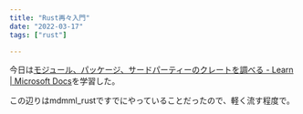 ```yaml
---
title: "Rust再々入門"
date: "2022-03-17"
tags: ["rust"]

---
```


今日は[モジュール、パッケージ、サードパーティーのクレートを調べる - Learn | Microsoft Docs](https://docs.microsoft.com/ja-jp/learn/modules/rust-modules-packages-crates/)を学習した。

この辺りはmdmml_rustですでにやっていることだったので、軽く流す程度で。

